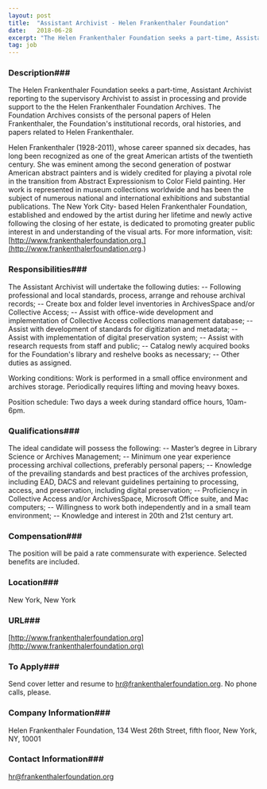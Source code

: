 ```yaml
---
layout: post
title:  "Assistant Archivist - Helen Frankenthaler Foundation"
date:   2018-06-28
excerpt: "The Helen Frankenthaler Foundation seeks a part-time, Assistant Archivist reporting to the supervisory Archivist to assist in processing and provide support to the the Helen Frankenthaler Foundation Archives. The Foundation Archives consists of the personal papers of Helen Frankenthaler, the Foundation's institutional records, oral histories, and papers related to Helen..."
tag: job
---
```


### Description###

The Helen Frankenthaler Foundation seeks a part-time, Assistant Archivist reporting to the supervisory Archivist to assist in processing and provide support to the the Helen Frankenthaler Foundation Archives. The Foundation Archives consists of the personal papers of Helen Frankenthaler, the Foundation's institutional records, oral histories, and papers related to Helen Frankenthaler. 

Helen Frankenthaler (1928-2011), whose career spanned six decades, has long been recognized as one of the great American artists of the twentieth century. She was eminent among the second generation of postwar American abstract painters and is widely credited for playing a pivotal role in the transition from Abstract Expressionism to Color Field painting. Her work is represented in museum collections worldwide and has been the subject of numerous national and international exhibitions and substantial publications. The New York City- based Helen Frankenthaler Foundation, established and endowed by the artist during her lifetime and newly active following the closing of her estate, is dedicated to promoting greater public interest in and understanding of the visual arts. For more information, visit: [http://www.frankenthalerfoundation.org.](http://www.frankenthalerfoundation.org.)


### Responsibilities###

The Assistant Archivist will undertake the following duties:
-- Following professional and local standards, process, arrange and rehouse archival records;
-- Create box and folder level inventories in ArchivesSpace and/or Collective Access;
-- Assist with office-wide development and implementation of Collective Access collections management database;
-- Assist with development of standards for digitization and metadata;
-- Assist with implementation of digital preservation system;
-- Assist with research requests from staff and public;
-- Catalog newly acquired books for the Foundation's library and reshelve books as necessary;
-- Other duties as assigned.

Working conditions:
Work is performed in a small office environment and archives storage. Periodically requires lifting and moving heavy boxes.

Position schedule:
Two days a week during standard office hours, 10am-6pm.


### Qualifications###

The ideal candidate will possess the following:
-- Master’s degree in Library Science or Archives Management;
-- Minimum one year experience processing archival collections, preferably personal papers;
-- Knowledge of the prevailing standards and best practices of the archives profession, including EAD, DACS and relevant guidelines pertaining to processing, access, and preservation, including digital preservation;
-- Proficiency in Collective Access and/or ArchivesSpace, Microsoft Office suite, and Mac computers;
-- Willingness to work both independently and in a small team environment;
-- Knowledge and interest in 20th and 21st century art.



### Compensation###

The position will be paid a rate commensurate with experience. Selected benefits are included.


### Location###

New York, New York


### URL###

[http://www.frankenthalerfoundation.org](http://www.frankenthalerfoundation.org)

### To Apply###

Send cover letter and resume to hr@frankenthalerfoundation.org. No phone calls, please.


### Company Information###

Helen Frankenthaler Foundation, 134 West 26th Street, fifth floor, New York, NY, 10001


### Contact Information###

hr@frankenthalerfoundation.org 

